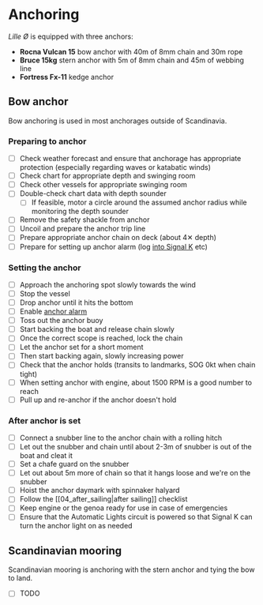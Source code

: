 # Anchoring

_Lille Ø_ is equipped with three anchors:

* **Rocna Vulcan 15** bow anchor with 40m of 8mm chain and 30m rope
* **Bruce 15kg** stern anchor with 5m of 8mm chain and 45m of webbing line
* **Fortress Fx-11** kedge anchor

## Bow anchor

Bow anchoring is used in most anchorages outside of Scandinavia.

### Preparing to anchor

- [ ] Check weather forecast and ensure that anchorage has appropriate protection (especially regarding waves or katabatic winds)
- [ ] Check chart for appropriate depth and swinging room
- [ ] Check other vessels for appropriate swinging room
- [ ] Double-check chart data with depth sounder
    - [ ] If feasible, motor a circle around the assumed anchor radius while monitoring the depth sounder
- [ ] Remove the safety shackle from anchor
- [ ] Uncoil and prepare the anchor trip line
- [ ] Prepare appropriate anchor chain on deck (about 4✕ depth)
- [ ] Prepare for setting up anchor alarm (log [into Signal K](http://192.168.2.105/@signalk/freeboard-sk/) etc)

### Setting the anchor

- [ ] Approach the anchoring spot slowly towards the wind
- [ ] Stop the vessel
- [ ] Drop anchor until it hits the bottom
- [ ] Enable [anchor alarm](http://192.168.2.105/signalk-anchoralarm-plugin/)
- [ ] Toss out the anchor buoy
- [ ] Start backing the boat and release chain slowly
- [ ] Once the correct scope is reached, lock the chain
- [ ] Let the anchor set for a short moment
- [ ] Then start backing again, slowly increasing power
- [ ] Check that the anchor holds (transits to landmarks, SOG 0kt when chain tight)
- [ ] When setting anchor with engine, about 1500 RPM is a good number to reach
- [ ] Pull up and re-anchor if the anchor doesn't hold

### After anchor is set

- [ ] Connect a snubber line to the anchor chain with a rolling hitch
- [ ] Let out the snubber and chain until about 2-3m of snubber is out of the boat and cleat it
- [ ] Set a chafe guard on the snubber
- [ ] Let out about 5m more of chain so that it hangs loose and we're on the snubber
- [ ] Hoist the anchor daymark with spinnaker halyard
- [ ] Follow the [[04_after_sailing|after sailing]] checklist
- [ ] Keep engine or the genoa ready for use in case of emergencies
- [ ] Ensure that the Automatic Lights circuit is powered so that Signal K can turn the anchor light on as needed

## Scandinavian mooring

Scandinavian mooring is anchoring with the stern anchor and tying the bow to land.

- [ ] TODO